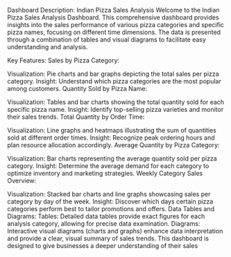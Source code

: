 Dashboard Description: Indian Pizza Sales Analysis
Welcome to the Indian Pizza Sales Analysis Dashboard. This comprehensive dashboard provides insights into the sales performance of various pizza categories and specific pizza names, focusing on different time dimensions. The data is presented through a combination of tables and visual diagrams to facilitate easy understanding and analysis.

Key Features:
Sales by Pizza Category:

Visualization: Pie charts and bar graphs depicting the total sales per pizza category.
Insight: Understand which pizza categories are the most popular among customers.
Quantity Sold by Pizza Name:

Visualization: Tables and bar charts showing the total quantity sold for each specific pizza name.
Insight: Identify top-selling pizza varieties and monitor their sales trends.
Total Quantity by Order Time:

Visualization: Line graphs and heatmaps illustrating the sum of quantities sold at different order times.
Insight: Recognize peak ordering hours and plan resource allocation accordingly.
Average Quantity by Pizza Category:

Visualization: Bar charts representing the average quantity sold per pizza category.
Insight: Determine the average demand for each category to optimize inventory and marketing strategies.
Weekly Category Sales Overview:

Visualization: Stacked bar charts and line graphs showcasing sales per category by day of the week.
Insight: Discover which days certain pizza categories perform best to tailor promotions and offers.
Data Tables and Diagrams:
Tables: Detailed data tables provide exact figures for each analysis category, allowing for precise data examination.
Diagrams: Interactive visual diagrams (charts and graphs) enhance data interpretation and provide a clear, visual summary of sales trends.
This dashboard is designed to give businesses a deeper understanding of their sales
